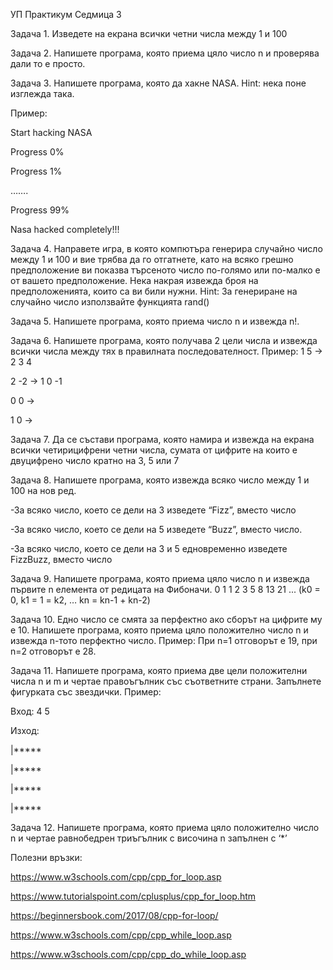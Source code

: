 УП Практикум Седмица 3

Задача 1.
Изведете на екрана всички четни числа между 1 и 100

Задача 2.
Напишете програма, която приема цяло число n и проверява дали то е просто.

Задача 3.
Напишете програма, която да хакне NASA. Hint: нека поне изглежда така.

Пример:

Start hacking NASA

Progress 0%

Progress 1%

…….

Progress 99%

Nasa hacked completely!!!

Задача 4.
Направете игра, в която компютъра генерира случайно число между 1 и 100 и вие трябва да го отгатнете, като на всяко грешно предположение ви показва търсеното число по-голямо или по-малко е от вашето предположение. Нека накрая извежда броя на предположенията, които са ви били нужни. 
Hint: За генериране на случайно число използвайте функцията rand()

Задача 5.
Напишете програма, която приема число n и извежда n!.

Задача 6.
Напишете програма, която получава 2 цели числа и извежда всички числа между тях в правилната последователност.
Пример:
1 5 ->  2 3 4

2 -2 -> 1 0 -1

0 0 -> 

1 0 ->

Задача 7.
Да се състави програма, която намира и извежда на екрана всички четирицифрени четни числа, сумата от цифрите на които е двуцифрено число кратно на 3, 5 или 7

Задача 8.
Напишете програма, която извежда всяко число между 1 и 100 на нов ред. 

-За всяко число, което се дели на 3 изведете “Fizz”, вместо число

-За всяко число, което се дели на 5 изведете “Buzz”, вместо число.

-За всяко число, което се дели на 3 и 5 едновременно изведете FizzBuzz, вместо число

Задача 9.
Напишете програма, която приема цяло число n и извежда първите n елемента от редицата на Фибоначи. 
0 1 1 2 3 5 8 13 21 ... (k0 = 0, k1 = 1 = k2, … kn = kn-1 + kn-2)

Задача 10.
Едно число се смята за перфектно ако сборът на цифрите му е 10. Напишете програма, която приема цяло положително число n и извежда n-тото перфектно число.
Пример: При n=1 отговорът е 19, при n=2 отговорът е 28.

Задача 11.
Напишете програма, която приема две цели положителни числа n и m и чертае правоъгълник със съответните страни. Запълнете фигурката със звездички. 
Пример:

Вход: 4 5

Изход: 

|*****
               
|*****

|*****

|*****

Задача 12.
Напишете програма, която приема цяло положително число n и чертае равнобедрен триъгълник с височина n запълнен с ‘*’ 

Полезни връзки:

https://www.w3schools.com/cpp/cpp_for_loop.asp

https://www.tutorialspoint.com/cplusplus/cpp_for_loop.htm

https://beginnersbook.com/2017/08/cpp-for-loop/

https://www.w3schools.com/cpp/cpp_while_loop.asp

https://www.w3schools.com/cpp/cpp_do_while_loop.asp
